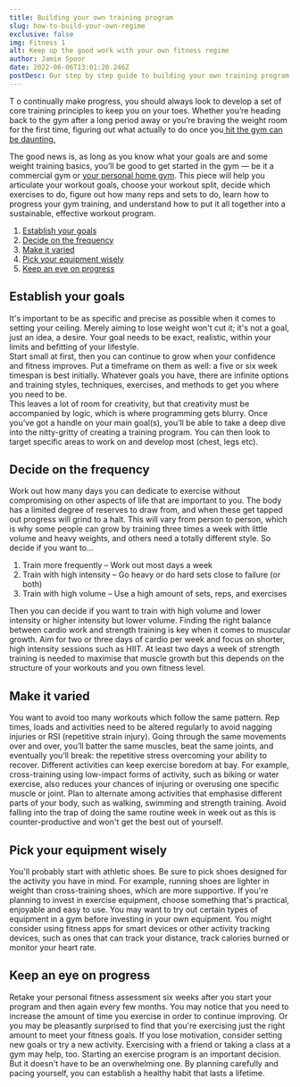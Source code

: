 ```yaml
---
title: Building your own training program
slug: how-to-build-your-own-regime
exclusive: false
img: Fitness 1
alt: Keep up the good work with your own fitness regime
author: Jamie Spoor
date: 2022-06-06T13:01:20.246Z
postDesc: Our step by step guide to building your own training program
---
```

   T o continually make progress, you should always look to develop a set of core training principles to keep you on your toes. Whether you’re heading back to the gym after a long period away or you’re braving the weight room for the first time, figuring out what actually to do once you[ hit the gym can be daunting.](https://traininblocks.com/blog/fact-vs-fiction-the-fitness-myths/)

The good news is, as long as you know what your goals are and some weight training basics, you’ll be good to get started in the gym — be it a commercial gym or [your personal home gym](https://barbend.com/best-home-gyms/). This piece will help you articulate your workout goals, choose your workout split, decide which exercises to do, figure out how many reps and sets to do, learn how to progress your gym training, and understand how to put it all together into a  sustainable, effective workout program.

1. [Establish your goals ](<## Establish your goals>)
2. [Decide on the frequency](<## Decide on the frequency>)
3. [Make it varied](<## Make it varied>)
4. [Pick your equipment wisely ](<## Pick your equipment wisely>)
5. [Keep an eye on progress ](<## Keep an eye on progress>)

## Establish your goals

It's important to be as specific and precise as possible when it comes to setting your ceiling. Merely aiming to lose weight won't cut it; it's not a goal, just an idea, a desire. Your goal needs to be exact, realistic, within your limits and befitting of your lifestyle.  \
Start small at first, then you can continue to grow when your confidence and fitness improves. Put a timeframe on them as well: a five or six week timespan is best initially. Whatever goals you have, there are infinite options and training styles, techniques, exercises, and methods to  get you where you need to be. \
This leaves a lot of room for creativity, but that creativity must be accompanied by logic, which is where programming gets blurry. Once you’ve got a handle on your main goal(s), you’ll be able to take a deep dive into the nitty-gritty of creating a training program. You can then look to target specific areas to work on and  develop most (chest, legs etc).      

## Decide on the frequency

Work out how many days you can dedicate to exercise without compromising on other aspects of life that are   important to you. The body has a limited degree of reserves to draw from, and when these get tapped out progress will grind to a halt. This will vary from person to person, which is why some people can grow by training three times a week with little volume and heavy weights, and others need a totally different style. So decide if you want to...

1. Train more frequently – Work out most days a week
2. Train with high intensity – Go heavy or do hard sets close to failure (or both)
3. Train with high volume – Use a high amount of sets, reps, and exercises

Then you can decide if you want to train with high volume and lower intensity or higher intensity but lower volume.  Finding the right balance between cardio work and strength training is key when it comes to muscular growth. Aim for two or three days of cardio per week and focus on shorter, high intensity sessions such as HIIT. At least two days a week of strength training is needed to maximise that muscle growth but this depends on the structure of your workouts and you own fitness level. 

## Make it varied

You want to avoid too many workouts which follow the same pattern. Rep times, loads and activities need to be altered regularly to avoid nagging injuries or RSI (repetitive strain injury).
Going through the same movements over and over, you’ll batter the same muscles, beat the same joints, and eventually you’ll break: the repetitive stress overcoming your ability to recover.
Different activities can keep exercise boredom at bay. For example, cross-training using low-impact forms of activity, such as biking or water exercise, also reduces your chances of injuring or overusing one specific muscle or joint. Plan to alternate among activities that emphasise different parts of your body, such as walking, swimming and strength training. Avoid falling into the trap of doing the same routine week in week out  as this is counter-productive and won't get the best out of yourself. 

## Pick your equipment wisely

You'll probably start with athletic shoes. Be sure to pick shoes designed for the activity you have in mind. For example, running shoes are lighter in weight than cross-training shoes, which are more supportive. If you're planning to invest in exercise equipment, choose something that's practical, enjoyable and easy to use. 
You may want to try out certain types of equipment in a gym before investing in your own equipment. You might consider using fitness apps for smart devices or other activity tracking devices, such as ones that can  track your distance, track calories burned or monitor your heart rate.

## Keep an eye on progress

Retake your personal fitness assessment six weeks after you start your program and then again every few months. You may notice that you need to increase the amount of time you exercise in order to continue improving. Or you may be pleasantly surprised to find that you're exercising just the right amount to meet your fitness goals.
If you lose motivation, consider setting new goals or try a new activity. Exercising with a friend or taking a class at a gym may help, too.
Starting an exercise program is an important decision. But it doesn't have to be an overwhelming one. By planning carefully and pacing yourself, you can establish a healthy habit that lasts a lifetime.